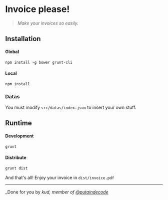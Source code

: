 Invoice please!
==============

  > _Make your invoices so easily._

## Installation

#### Global

    npm install -g bower grunt-cli

#### Local

    npm install

### Datas

You must modify `src/datas/index.json` to insert your own stuff.

## Runtime

#### Development

    grunt

#### Distribute

    grunt dist

And that's all! Enjoy your invoice in `dist/invoice.pdf`


---

_Done for you by _kud, member of [@putaindecode](https://github.com/putaindecode)_